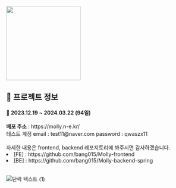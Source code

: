 <img src="https://github.com/Jeongseonil/anesi/assets/137017329/53034a7c-d92b-4d0a-a415-de4e158e983c"  width="200"/>
<h2>🔎 프로젝트 정보</h2>
<div><b>📆 2023.12.19 ~ 2024.03.22 (94일)</b></div>
<br>
<div><b>배포 주소</b> : https://molly.n-e.kr/</div>
<div>테스트 계정 email : test11@naver.com password : qwaszx11</div>
<br>
자세한 내용은 frontend, backend 레포지토리에 봐주시면 감사하겠습니다.
<li>
    [FE] : https://github.com/bang015/Molly-frontend
</li>
<li>
    [BE] : https://github.com/bang015/Molly-backend-spring
</li>
<br>



![단락 텍스트 (1)](https://github.com/user-attachments/assets/22576f96-c398-4738-a69f-816bf067de00)
